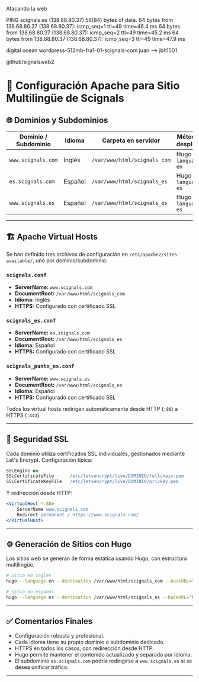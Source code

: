 Atacando la web

PING scignals.es (138.68.80.37) 56(84) bytes of data.
64 bytes from 138.68.80.37 (138.68.80.37): icmp_seq=1 ttl=49 time=46.4 ms
64 bytes from 138.68.80.37 (138.68.80.37): icmp_seq=2 ttl=49 time=45.2 ms
64 bytes from 138.68.80.37 (138.68.80.37): icmp_seq=3 ttl=49 time=47.9 ms


digital ocean
wordpress-512mb-fra1-01-scignals-com
juan --> jbh1501

github/signalsweb2


# 🧾 Configuración Apache para Sitio Multilingüe de Scignals


## 🌐 Dominios y Subdominios

| Dominio / Subdominio       | Idioma   | Carpeta en servidor                   | Método de despliegue  |
|----------------------------|----------|----------------------------------------|------------------------|
| `www.scignals.com`         | Inglés   | `/var/www/html/scignals_com`          | Hugo → `--language en` |
| `es.scignals.com`          | Español  | `/var/www/html/scignals_es`           | Hugo → `--language es` |
| `www.scignals.es`          | Español  | `/var/www/html/scignals_es`           | Hugo → `--language es` |

---

## 🏗️ Apache Virtual Hosts

Se han definido tres archivos de configuración en `/etc/apache2/sites-available/`, uno por dominio/subdominio:

### `scignals.conf`
- **ServerName:** `www.scignals.com`
- **DocumentRoot:** `/var/www/html/scignals_com`
- **Idioma:** Inglés
- **HTTPS:** Configurado con certificado SSL

### `scignals_es.conf`
- **ServerName:** `es.scignals.com`
- **DocumentRoot:** `/var/www/html/scignals_es`
- **Idioma:** Español
- **HTTPS:** Configurado con certificado SSL

### `scignals_punto_es.conf`
- **ServerName:** `www.scignals.es`
- **DocumentRoot:** `/var/www/html/scignals_es`
- **Idioma:** Español
- **HTTPS:** Configurado con certificado SSL

Todos los virtual hosts redirigen automáticamente desde HTTP (`:80`) a HTTPS (`:443`).

---

## 🔐 Seguridad SSL

Cada dominio utiliza certificados SSL individuales, gestionados mediante Let's Encrypt. Configuración típica:

```apache
SSLEngine on
SSLCertificateFile      /etc/letsencrypt/live/DOMINIO/fullchain.pem
SSLCertificateKeyFile   /etc/letsencrypt/live/DOMINIO/privkey.pem
```

Y redirección desde HTTP:

```apache
<VirtualHost *:80>
    ServerName www.scignals.com
    Redirect permanent / https://www.scignals.com/
</VirtualHost>
```

---

## ⚙️ Generación de Sitios con Hugo

Los sitios web se generan de forma estática usando Hugo, con estructura multilingüe.

```bash
# Sitio en inglés
hugo --language en --destination /var/www/html/scignals_com --baseURL="https://www.scignals.com"

# Sitio en español
hugo --language es --destination /var/www/html/scignals_es --baseURL="https://www.scignals.es"
```

---

## ✅ Comentarios Finales

- Configuración robusta y profesional.
- Cada idioma tiene su propio dominio o subdominio dedicado.
- HTTPS en todos los casos, con redirección desde HTTP.
- Hugo permite mantener el contenido actualizado y separado por idioma.
- El subdominio `es.scignals.com` podría redirigirse a `www.scignals.es` si se desea unificar tráfico.

---

